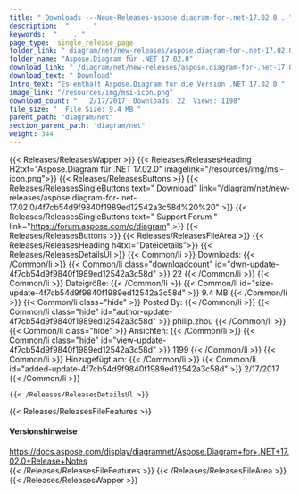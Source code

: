 ```yaml
---
title: " Downloads ---Neue-Releases-aspose.diagram-for-.net-17.02.0 . "
description:  "    . " 
keywords:  "    . " 
page_type:  single_release_page
folder_link: " diagram/net/new-releases/aspose.diagram-for-.net-17.02.0/"
folder_name: "Aspose.Diagram für .NET 17.02.0"
download_link: " /diagram/net/new-releases/aspose.diagram-for-.net-17.02.0/4f7cb54d9f9840f1989ed12542a3c58d"
download_text: " Download"
Intro_text: "Es enthält Aspose.Diagram für die Version .NET 17.02.0."
image_link: "/resources/img/msi-icon.png"
download_count: "   2/17/2017  Downloads: 22  Views: 1198"
file_size: "  File Size: 9.4 MB "
parent_path: "diagram/net"
section_parent_path: "diagram/net"
weight: 344
---
```


{{< Releases/ReleasesWapper >}}
  {{< Releases/ReleasesHeading H2txt="Aspose.Diagram für .NET 17.02.0" imagelink="/resources/img/msi-icon.png">}}
  {{< Releases/ReleasesButtons >}}
    {{< Releases/ReleasesSingleButtons text=" Download" link="/diagram/net/new-releases/aspose.diagram-for-.net-17.02.0/4f7cb54d9f9840f1989ed12542a3c58d%20%20" >}}
    {{< Releases/ReleasesSingleButtons text=" Support Forum " link="https://forum.aspose.com/c/diagram" >}}
  {{< Releases/ReleasesButtons >}}
  {{< Releases/ReleasesFileArea >}}
    {{< Releases/ReleasesHeading h4txt="Dateidetails">}}
    {{< Releases/ReleasesDetailsUl >}}
            {{< Common/li >}} Downloads: {{< /Common/li >}}
      {{< Common/li class="downloadcount" id="dwn-update-4f7cb54d9f9840f1989ed12542a3c58d" >}} 22 {{< /Common/li >}}
      {{< Common/li >}} Dateigröße: {{< /Common/li >}}
      {{< Common/li id="size-update-4f7cb54d9f9840f1989ed12542a3c58d" >}} 9.4 MB {{< /Common/li >}} 
      {{< Common/li  class="hide" >}} Posted By: {{< /Common/li >}} 
      {{< Common/li class="hide" id="author-update-4f7cb54d9f9840f1989ed12542a3c58d" >}} philip.zhou {{< /Common/li >}}
      {{< Common/li class="hide" >}} Ansichten: {{< /Common/li >}}
      {{< Common/li class="hide" id="view-update-4f7cb54d9f9840f1989ed12542a3c58d" >}} 1199 {{< /Common/li >}}
      {{< Common/li >}} Hinzugefügt am: {{< /Common/li >}}
      {{< Common/li id="added-update-4f7cb54d9f9840f1989ed12542a3c58d" >}} 2/17/2017 {{< /Common/li >}} 

    {{< /Releases/ReleasesDetailsUl >}}

  {{< Releases/ReleasesFileFeatures >}}
      <h4>Versionshinweise</h4><div> <a href="https://docs.aspose.com/display/diagramnet/Aspose.Diagram+for+.NET+17.02.0+Release+Notes">https://docs.aspose.com/display/diagramnet/Aspose.Diagram+for+.NET+17.02.0+Release+Notes</a></div>
  {{< /Releases/ReleasesFileFeatures >}}
 {{< /Releases/ReleasesFileArea >}}
{{< /Releases/ReleasesWapper >}}



